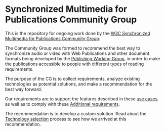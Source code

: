# Synchronized Multimedia for Publications Community Group

This is the repository for ongoing work done by the [W3C Synchronized Multimedia for Publications Community Group](https://www.w3.org/community/sync-media-pub/).

The Community Group was formed to recommend the best way to synchronize audio or video with Web Publications and other document formats being developed by the [Publishing Working Group](https://www.w3.org/publishing/groups/publ-wg/), in order to make the publications accessible to people with different types of reading requirements.

The purpose of the CG is to collect requirements, analyze existing technologies as potential solutions, and make a recommendation for the best way forward.

Our requirements are to support the features described in these [use cases](use-cases.md), as well as to comply with these [Additional requirements](addl-reqs.md).

The recommendation is to develop a custom solution. Read about the [Technology selection](technology-selection.md) process to see how we arrived at this recommendation.
